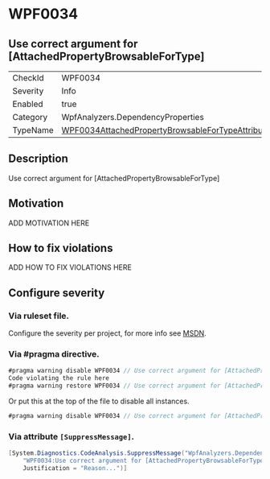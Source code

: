 # WPF0034
## Use correct argument for [AttachedPropertyBrowsableForType]

<!-- start generated table -->
<table>
<tr>
  <td>CheckId</td>
  <td>WPF0034</td>
</tr>
<tr>
  <td>Severity</td>
  <td>Info</td>
</tr>
<tr>
  <td>Enabled</td>
  <td>true</td>
</tr>
<tr>
  <td>Category</td>
  <td>WpfAnalyzers.DependencyProperties</td>
</tr>
<tr>
  <td>TypeName</td>
  <td><a href="https://github.com/DotNetAnalyzers/WpfAnalyzers/blob/master/WpfAnalyzers.Analyzers/WPF0034AttachedPropertyBrowsableForTypeAttributeArgument.cs">WPF0034AttachedPropertyBrowsableForTypeAttributeArgument</a></td>
</tr>
</table>
<!-- end generated table -->

## Description

Use correct argument for [AttachedPropertyBrowsableForType]

## Motivation

ADD MOTIVATION HERE

## How to fix violations

ADD HOW TO FIX VIOLATIONS HERE

<!-- start generated config severity -->
## Configure severity

### Via ruleset file.

Configure the severity per project, for more info see [MSDN](https://msdn.microsoft.com/en-us/library/dd264949.aspx).

### Via #pragma directive.
```C#
#pragma warning disable WPF0034 // Use correct argument for [AttachedPropertyBrowsableForType]
Code violating the rule here
#pragma warning restore WPF0034 // Use correct argument for [AttachedPropertyBrowsableForType]
```

Or put this at the top of the file to disable all instances.
```C#
#pragma warning disable WPF0034 // Use correct argument for [AttachedPropertyBrowsableForType]
```

### Via attribute `[SuppressMessage]`.

```C#
[System.Diagnostics.CodeAnalysis.SuppressMessage("WpfAnalyzers.DependencyProperties", 
    "WPF0034:Use correct argument for [AttachedPropertyBrowsableForType]", 
    Justification = "Reason...")]
```
<!-- end generated config severity -->
